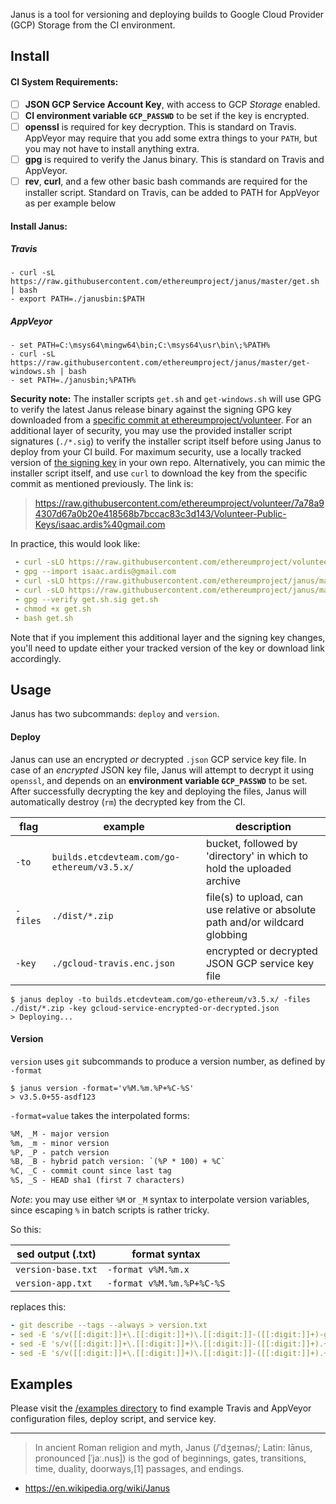 Janus is a tool for versioning and deploying builds to Google Cloud Provider (GCP) Storage from the CI
environment.

## Install

#### CI System Requirements:
- [ ] __JSON GCP Service Account Key__, with access to GCP _Storage_ enabled.
- [ ] __CI environment variable `GCP_PASSWD`__ to be set if the key is encrypted.
- [ ] __openssl__ is required for key decryption. This is standard on Travis. AppVeyor may require that you add some extra things to your `PATH`, but you may not have to install anything extra.
- [ ] __gpg__ is required to verify the Janus binary. This is standard on Travis and AppVeyor.
- [ ] __rev__, __curl__, and a few other basic bash commands are required for the installer script. Standard on Travis, can be added to PATH for AppVeyor as per example below

#### Install Janus:

##### Travis
```shell
- curl -sL https://raw.githubusercontent.com/ethereumproject/janus/master/get.sh | bash
- export PATH=./janusbin:$PATH
```

##### AppVeyor
```shell
- set PATH=C:\msys64\mingw64\bin;C:\msys64\usr\bin\;%PATH%
- curl -sL https://raw.githubusercontent.com/ethereumproject/janus/master/get-windows.sh | bash
- set PATH=./janusbin;%PATH%
```

__Security note:__ The installer scripts `get.sh` and `get-windows.sh` will use GPG to verify the latest Janus release binary against
the signing GPG key downloaded from a [specific commit at ethereumproject/volunteer](https://raw.githubusercontent.com/ethereumproject/volunteer/7a78a94307d67a0b20e418568b7bccac83c3d143/Volunteer-Public-Keys/isaac.ardis%40gmail.com).
For an additional layer of security, you may use the provided installer script signatures (`./*.sig`) to verify the installer script itself before using Janus
to deploy from your CI build. For maximum security, use a locally tracked version of [the signing key](https://raw.githubusercontent.com/ethereumproject/volunteer/7a78a94307d67a0b20e418568b7bccac83c3d143/Volunteer-Public-Keys/isaac.ardis%40gmail.com)
in your own repo. Alternatively, you can mimic the installer script itself, and use `curl` to download the key from the specific commit as mentioned previously. The link is:

> https://raw.githubusercontent.com/ethereumproject/volunteer/7a78a94307d67a0b20e418568b7bccac83c3d143/Volunteer-Public-Keys/isaac.ardis%40gmail.com

In practice, this would look like:
```yml
 - curl -sLO https://raw.githubusercontent.com/ethereumproject/volunteer/7a78a94307d67a0b20e418568b7bccac83c3d143/Volunteer-Public-Keys/isaac.ardis%40gmail.com
 - gpg --import isaac.ardis@gmail.com
 - curl -sLO https://raw.githubusercontent.com/ethereumproject/janus/master/get.sh
 - curl -sLO https://raw.githubusercontent.com/ethereumproject/janus/master/get.sh.sig
 - gpg --verify get.sh.sig get.sh
 - chmod +x get.sh
 - bash get.sh
```

Note that if you implement this additional layer and the signing key changes, you'll need to update either your tracked version of the key or download link accordingly.

## Usage
Janus has two subcommands: `deploy` and `version`.

#### Deploy
Janus can use an encrypted _or_ decrypted `.json` GCP service key file. In case of an _encrypted_ JSON key file, Janus will attempt to decrypt it using `openssl`,
and depends on an __environment variable `GCP_PASSWD`__ to be set. After successfully decrypting the key and deploying the files, Janus will automatically destroy (`rm`) the decrypted key from the CI.

| flag | example | description |
| --- | --- | --- |
| `-to` | `builds.etcdevteam.com/go-ethereum/v3.5.x/`| bucket, followed by 'directory' in which to hold the uploaded archive |
| `-files` | `./dist/*.zip` | file(s) to upload, can use relative or absolute path and/or wildcard globbing |
| `-key` | `./gcloud-travis.enc.json` | encrypted or decrypted JSON GCP service key file |

```shell
$ janus deploy -to builds.etcdevteam.com/go-ethereum/v3.5.x/ -files ./dist/*.zip -key gcloud-service-encrypted-or-decrypted.json
> Deploying...
```

#### Version
`version` uses `git` subcommands to produce a
version number, as defined by `-format`

```shell
$ janus version -format='v%M.%m.%P+%C-%S'
> v3.5.0+55-asdf123
```

`-format=value` takes the interpolated forms:
```txt
%M, _M - major version
%m, _m - minor version
%P, _P - patch version
%B, _B - hybrid patch version: `(%P * 100) + %C`
%C, _C - commit count since last tag
%S, _S - HEAD sha1 (first 7 characters)
```
_Note_: you may use either `%M` or `_M` syntax to interpolate version variables, since escaping `%` in batch scripts is rather tricky.

So this:

| sed output (.txt) | format syntax |
| --- | --- |
| `version-base.txt` | `-format v%M.%m.x` |
| `version-app.txt` | `-format v%M.%m.%P+%C-%S` |

replaces this:
```yml
- git describe --tags --always > version.txt
- sed -E 's/v([[:digit:]]+\.[[:digit:]]+)\.[[:digit:]]-([[:digit:]]+)-g([a-f0-9]+)/v\1.\2+\3/' version.txt > version-app.txt
- sed -E 's/v([[:digit:]]+\.[[:digit:]]+)\.[[:digit:]]-([[:digit:]]+).+/v\1.\2/' version.txt > version-only.txt
- sed -E 's/v([[:digit:]]+\.[[:digit:]]+)\.[[:digit:]]-([[:digit:]]+).+/v\1.x/' version.txt > version-base.txt
```

## Examples
Please visit the [/examples directory](./examples) to find example Travis and AppVeyor configuration files, deploy script, and service key.


----

> In ancient Roman religion and myth, Janus (/ˈdʒeɪnəs/; Latin: Iānus, pronounced [ˈjaː.nus]) is the god of beginnings, gates, transitions, time, duality, doorways,[1] passages, and endings.
- https://en.wikipedia.org/wiki/Janus
